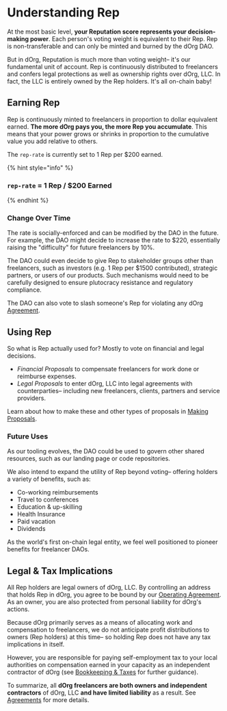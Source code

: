 # Understanding Rep

At the most basic level, **your Reputation score represents your decision-making power**. Each person's voting weight is equivalent to their Rep. Rep is non-transferable and can only be minted and burned by the dOrg DAO.

But in dOrg, Reputation is much more than voting weight– it's our fundamental unit of account. Rep is continuously distributed to freelancers and confers legal protections as well as ownership rights over dOrg, LLC. In fact, the LLC is entirely owned by the Rep holders. It's all on-chain baby!

## Earning Rep

Rep is continuously minted to freelancers in proportion to dollar equivalent earned. **The more dOrg pays you, the more Rep you accumulate**. This means that your power grows or shrinks in proportion to the cumulative value you add relative to others.

The `rep-rate` is currently set to 1 Rep per $200 earned.

{% hint style="info" %}
### `rep-rate` = 1 Rep / $200 Earned
{% endhint %}

### Change Over Time

The rate is socially-enforced and can be modified by the DAO in the future. For example, the DAO might decide to increase the rate to $220, essentially raising the "difficulty" for future freelancers by 10%.

The DAO could even decide to give Rep to stakeholder groups other than freelancers, such as investors \(e.g. 1 Rep per $1500 contributed\), strategic partners, or users of our products. Such mechanisms would need to be carefully designed to ensure plutocracy resistance and regulatory compliance.

The DAO can also vote to slash someone's Rep for violating any dOrg [Agreement](../working-together/agreements.md).

## Using Rep

So what is Rep actually used for? Mostly to vote on financial and legal decisions.

* _Financial Proposals_ to compensate freelancers for work done or reimburse expenses.
* _Legal Proposals_ to enter dOrg, LLC into legal agreements with counterparties– including new freelancers, clients, partners and service providers.

Learn about how to make these and other types of proposals in [Making Proposals](https://github.com/dOrgTech/handbook/tree/0a72d59d518b1df0c2a1f7e2d2cab35dee4f2048/how-to/making-proposals.md).

### Future Uses

As our tooling evolves, the DAO could be used to govern other shared resources, such as our landing page or code repositories.

We also intend to expand the utility of Rep beyond voting– offering holders a variety of benefits, such as:

* Co-working reimbursements
* Travel to conferences
* Education & up-skilling
* Health Insurance
* Paid vacation
* Dividends

As the world's first on-chain legal entity, we feel well positioned to pioneer benefits for freelancer DAOs.

## Legal & Tax Implications

All Rep holders are legal owners of dOrg, LLC. By controlling an address that holds Rep in dOrg, you agree to be bound by our [Operating Agreement](../working-together/agreements.md). As an owner, you are also protected from personal liability for dOrg's actions.

Because dOrg primarily serves as a means of allocating work and compensation to freelancers, we do not anticipate profit distributions to owners \(Rep holders\) at this time– so holding Rep does not have any tax implications in itself.

However, you are responsible for paying self-employment tax to your local authorities on compensation earned in your capacity as an independent contractor of dOrg \(see [Bookkeeping & Taxes](../guides/bookkeeping-and-taxes.md) for further guidance\).

To summarize, all **dOrg freelancers are both owners and independent contractors** of dOrg, LLC **and have limited liability** as a result. See [Agreements](../working-together/agreements.md) for more details.

